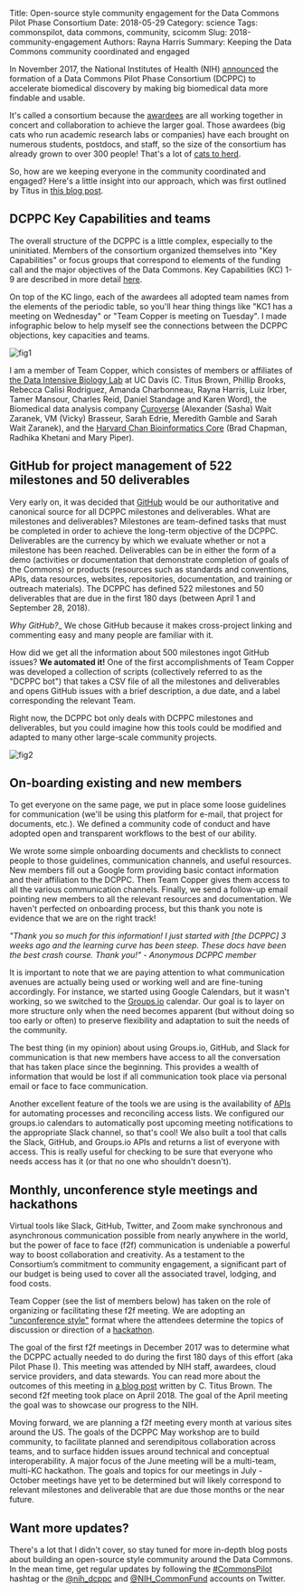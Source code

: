 Title: Open-source style community engagement for the Data Commons Pilot Phase Consortium
Date: 2018-05-29
Category: science
Tags: commonspilot, data commons, community, scicomm
Slug: 2018-community-engagement
Authors: Rayna Harris
Summary: Keeping the Data Commons community coordinated and engaged 

In November 2017, the National Institutes of Health (NIH) [announced][press1] the formation of a Data Commons Pilot Phase Consortium (DCPPC) to accelerate biomedical discovery by making big biomedical data more findable and usable. 

It's called a consortium because the [awardees][awardees] are all working together in concert and collaboration to achieve the larger goal. Those awardees (big cats who run academic research labs or companies) have each brought on numerous students, postdocs, and staff, so the size of the consortium has already grown to over 300 people! That's a lot of [cats to herd][cats].

So, how are we keeping everyone in the community coordinated and engaged? Here's a little insight into our approach, which was first outlined by Titus in [this blog post][approach]. 

## DCPPC Key Capabilities and teams

The overall structure of the DCPPC is a little complex, especially to the uninitiated.  Members of the consortium organized themselves into "Key Capabilities" or focus groups that correspond to elements of the funding call and the major objectives of the Data Commons. Key Capabilities (KC) 1-9 are described in more detail [here](https://hackmd.io/s/HJKUu1WWf).

On top of the KC lingo, each of the awardees all adopted team names from the elements of the periodic table, so you'll hear thing things like "KC1 has a meeting on Wednesday" or "Team Copper is meeting on Tuesday". I made infographic below to help myself see the connections between the DCPPC objections, key capacities and teams. 

![fig1](/images/dcppc-cheatsheet-02.png)

I am a member of Team Copper, which consistes of members or affiliates of [the Data Intensive Biology Lab][DIBlab] at UC Davis (C. Titus Brown, Phillip Brooks, Rebecca Calisi Rodriguez, Amanda Charbonneau, Rayna Harris, Luiz Irber, Tamer Mansour, Charles Reid, Daniel Standage and Karen Word), the Biomedical data analysis company [Curoverse][curoverse] (Alexander (Sasha) Wait Zaranek, VM (Vicky) Brasseur, Sarah Edrie, Meredith Gamble and Sarah Wait Zaranek), and the [Harvard Chan Bioinformatics Core][hcbc] (Brad Chapman, Radhika Khetani and Mary Piper).

## GitHub for project management of 522 milestones and 50 deliverables

Very early on, it was decided that [GitHub](https://github.com/) would be our authoritative and canonical source for all DCPPC milestones and deliverables. What are milestones and deliverables? Milestones are team-defined tasks that must be completed in order to achieve the long-term objective of the DCPPC. Deliverables are the currency by which we evaluate whether or not a milestone has been reached. Deliverables can be in either the form of a demo (activities or documentation that demonstrate completion of goals of the Commons) or products (resources such as standards and conventions, APIs, data resources, websites, repositories, documentation, and training or outreach materials). The DCPPC has defined 522 milestones and 50 deliverables that are due in the first 180 days (between April 1 and September 28, 2018). 

_Why GitHub?__ We chose GitHub because it makes cross-project linking and commenting easy and many people are familiar with it. 

How did we get all the information about 500 milestones ingot GitHub issues? **We automated it!** One of the first accomplishments of Team Copper was developed a collection of scripts (collectively referred to as the "DCPPC bot") that takes a CSV file of all the milestones and deliverables and opens GitHub issues with a brief description, a due date, and a label corresponding the relevant Team. 

Right now, the DCPPC bot only deals with DCPPC milestones and deliverables, but you could imagine how this tools could be modified and adapted to many other large-scale community projects. 

![fig2](/images/dcppcbot.png)

## On-boarding existing and new members

To get everyone on the same page, we put in place some loose guidelines for communication (we'll be using this platform for e-mail, that project for documents, etc.). We defined a community code of conduct and have adopted open and transparent workflows to the best of our ability. 

We wrote some simple onboarding documents and checklists to connect people to those guidelines, communication channels, and useful resources. New members fill out a Google form providing basic contact information and their affiliation to the DCPPC. Then Team Copper gives them access to all the various communication channels. Finally, we send a follow-up email pointing new members to all the relevant resources and documentation. We haven't perfected on onboarding process, but this thank you note is evidence that we are on the right track!

_"Thank you so much for this information! I just started with [the DCPPC] 3 weeks ago and the learning curve has been steep. These docs have been the best crash course. Thank you!" - Anonymous DCPPC member_

It is important to note that we are paying attention to what communication avenues are actually being used or working well and are fine-tuning accordingly. For instance, we started using Google Calendars, but it wasn't working, so we switched to the [Groups.io](https://groups.io/) calendar. Our goal is to layer on more structure only when the need becomes apparent (but without doing so too early or often) to preserve flexibility and adaptation to suit the needs of the community.

The best thing (in my opinion) about using Groups.io, GitHub, and Slack for communication is that new members have access to all the conversation that has taken place since the beginning. This provides a wealth of information that would be lost if all communication took place via personal email or face to face communication. 

Another excellent feature of the tools we are using is the availability of [APIs][apiwiki] for automating processes and reconciling access lists. We configured our groups.io calendars to automatically post upcoming meeting notifications to the appropriate Slack channel, so that's cool! We also built a tool that calls the Slack, GitHub, and Groups.io APIs and returns a list of everyone with access. This is really useful for checking to be sure that everyone who needs access has it (or that no one who shouldn't doesn't). 

## Monthly, unconference style meetings and hackathons

Virtual tools like Slack, GitHub, Twitter, and Zoom make synchronous and asynchronous communication possible from nearly anywhere in the world, but the power of face to face (f2f) communication is undeniable a powerful way to boost collaboration and creativity. As a testament to the Consortium’s commitment to community engagement, a significant part of our budget is being used to cover all the associated travel, lodging, and food costs.  

Team Copper (see the list of members below) has taken on the role of organizing or facilitating these f2f meeting. We are adopting an ["unconference style"][unconferencewiki] format where the attendees determine the topics of discussion or direction of a [hackathon][hackathonwiki].

The goal of the first f2f meetings in December 2017 was to determine what the DCPPC actually needed to do during the first 180 days of this effort (aka Pilot Phase I). This meeting was attended by NIH staff, awardees, cloud service providers, and data stewards. You can read more about the outcomes of this meeting in [a blog post][kickoff] written by C. Titus Brown. The second f2f meeting took place on April 2018. The goal of the April meeting the goal was to showcase our progress to the NIH.

Moving forward, we are planning a f2f meeting every month at various sites around the US. 
The goals of the DCPPC May workshop are to build community, to facilitate planned and serendipitous collaboration across teams, and to surface hidden issues around technical and conceptual interoperability. A major focus of the June meeting will be a multi-team, multi-KC hackathon. The goals and topics for our meetings in July - October meetings have yet to be determined but will likely correspond to relevant milestones and deliverable that are due those months or the near future.

## Want more updates?

There's a lot that I didn't cover, so stay tuned for more in-depth blog posts about building an open-source style community around the Data Commons. In the mean time, get regular updates by following the [#CommonsPilot][hashtag] hashtag or the [@nih_dcppc](https://twitter.com/nih_dcppc) ‏and [@NIH_CommonFund](https://twitter.com/NIH_CommonFund) accounts on Twitter. 

[press1]: https://www.nih.gov/news-events/news-releases/nih-awards-test-ways-store-access-share-compute-biomedical-data-cloud
[awardees]: https://commonfund.nih.gov/commons/awardees 
[cats]: https://www.youtube.com/watch?v=Pk7yqlTMvp8
[approach]: http://ivory.idyll.org/blog/2018-growing-community.html
[unconferencewiki]: https://en.wikipedia.org/wiki/Unconference
[kickoff]: http://ivory.idyll.org/blog/2017-commonspilot-kickoff.html
[hackathonwiki]: https://en.wikipedia.org/wiki/Hackathon
[apiwiki]: https://en.wikipedia.org/wiki/Application_programming_interface
[DIBlab]: http://ivory.idyll.org/lab/
[curoverse]: https://curoverse.com/
[hcbc]: http://bioinformatics.sph.harvard.edu/
[hashtag]: https://twitter.com/search?src=typd&q=%23commonspilot
